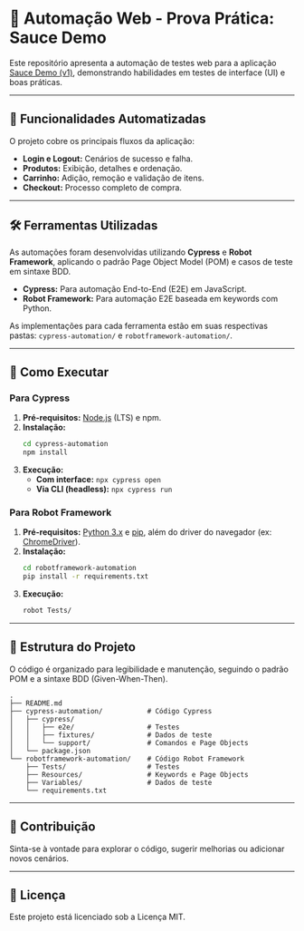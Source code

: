 # 🧪 Automação Web - Prova Prática: Sauce Demo

Este repositório apresenta a automação de testes web para a aplicação [Sauce Demo (v1)](https://www.saucedemo.com/v1/), demonstrando habilidades em testes de interface (UI) e boas práticas.

---

## 🚀 Funcionalidades Automatizadas

O projeto cobre os principais fluxos da aplicação:

* **Login e Logout:** Cenários de sucesso e falha.
* **Produtos:** Exibição, detalhes e ordenação.
* **Carrinho:** Adição, remoção e validação de itens.
* **Checkout:** Processo completo de compra.

---

## 🛠️ Ferramentas Utilizadas

As automações foram desenvolvidas utilizando **Cypress** e **Robot Framework**, aplicando o padrão Page Object Model (POM) e casos de teste em sintaxe BDD.

* **Cypress:** Para automação End-to-End (E2E) em JavaScript.
* **Robot Framework:** Para automação E2E baseada em keywords com Python.

As implementações para cada ferramenta estão em suas respectivas pastas: `cypress-automation/` e `robotframework-automation/`.

---

## 🏃 Como Executar

### Para Cypress

1.  **Pré-requisitos:** [Node.js](https://nodejs.org/en/download/) (LTS) e npm.
2.  **Instalação:**
    ```bash
    cd cypress-automation
    npm install
    ```
3.  **Execução:**
    * **Com interface:** `npx cypress open`
    * **Via CLI (headless):** `npx cypress run`

### Para Robot Framework

1.  **Pré-requisitos:** [Python 3.x](https://www.python.org/downloads/) e [pip](https://pip.pypa.io/en/stable/installation/), além do driver do navegador (ex: [ChromeDriver](https://sites.google.com/chromium.org/driver/)).
2.  **Instalação:**
    ```bash
    cd robotframework-automation
    pip install -r requirements.txt
    ```
3.  **Execução:**
    ```bash
    robot Tests/
    ```

---

## 📂 Estrutura do Projeto

O código é organizado para legibilidade e manutenção, seguindo o padrão POM e a sintaxe BDD (Given-When-Then).

```
.
├── README.md
├── cypress-automation/           # Código Cypress
│   ├── cypress/
│   │   ├── e2e/                  # Testes
│   │   ├── fixtures/             # Dados de teste
│   │   └── support/              # Comandos e Page Objects
│   └── package.json
└── robotframework-automation/    # Código Robot Framework
    ├── Tests/                    # Testes
    ├── Resources/                # Keywords e Page Objects
    ├── Variables/                # Dados de teste
    └── requirements.txt
```

---

## 🤝 Contribuição

Sinta-se à vontade para explorar o código, sugerir melhorias ou adicionar novos cenários.

---

## 📄 Licença

Este projeto está licenciado sob a Licença MIT.
